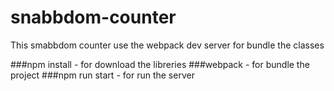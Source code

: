 # snabbdom-counter
This smabbdom counter use the webpack dev server for bundle the classes

###npm install - for download the libreries
###webpack - for bundle the project
###npm run start - for run the server
